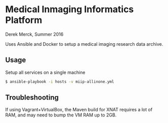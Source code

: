 # Medical Inmaging Informatics Platform

Derek Merck, Summer 2016

Uses Ansible and Docker to setup a medical imaging research data archive.


## Usage

Setup all services on a single machine

```bash
$ ansible-playbook -i hosts -v miip-allinone.yml
```

## Troubleshooting

If using Vagrant+VirtualBox, the Maven build for XNAT requires a lot of RAM, and may need to bump the VM RAM up to 2GB.